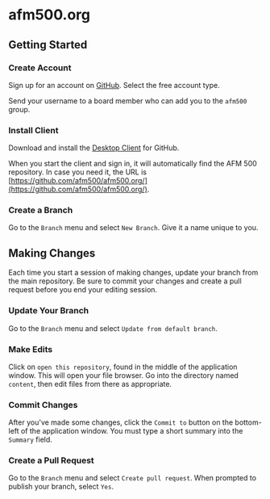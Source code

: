 # afm500.org

## Getting Started

### Create Account

Sign up for an account on [GitHub](https://github.com). Select the free account type.

Send your username to a board member who can add you to the `afm500` group.

### Install Client

Download and install the [Desktop Client](https://desktop.github.com/) for GitHub.

When you start the client and sign in, it will automatically find the AFM 500
repository. In case you need it, the URL is
[https://github.com/afm500/afm500.org/](https://github.com/afm500/afm500.org/).

### Create a Branch

Go to the `Branch` menu and select `New Branch`. Give it a name unique to you.

## Making Changes

Each time you start a session of making changes, update your branch from the main
repository. Be sure to commit your changes and create a pull request before you
end your editing session.

### Update Your Branch

Go to the `Branch` menu and select `Update from default branch`.

### Make Edits

Click on `open this repository`, found in the middle of the application window.
This will open your file browser. Go into the directory named `content`, then
edit files from there as appropriate.

### Commit Changes

After you've made some changes, click the `Commit to` button on the bottom-left
of the application window. You must type a short summary into the `Summary`
field.

### Create a Pull Request

Go to the `Branch` menu and select `Create pull request`. When prompted to publish
your branch, select `Yes`.
